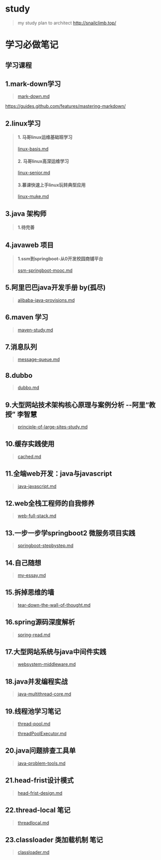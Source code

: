 # study
> my study plan to architect
>  http://snailclimb.top/
# 学习必做笔记

## 学习课程

## 1.mark-down学习 
> [mark-down.md](https://github.com/Sunyongguo2016/study/blob/master/mark-down.md "mark-down")

https://guides.github.com/features/mastering-markdown/

## 2.linux学习  
> #### 1. 马哥linux运维基础班学习
> [linux-basis.md](https://github.com/Sunyongguo2016/study/blob/master/linux-basis.md)
> #### 2. 马哥linux高深运维学习
> [linux-senior.md](https://github.com/Sunyongguo2016/study/blob/master/linux-senior.md "linux-senior.md") 
> #### 3.慕课快速上手linux玩转典型应用
> [linux-muke.md](https://github.com/Sunyongguo2016/study/blob/master/linux-muke.md) 

## 3.java 架构师 
> #### 1.待完善

## 4.javaweb 项目  
> #### 1.ssm到springboot-从0开发校园商铺平台
> [ssm-springboot-mooc.md](https://github.com/Sunyongguo2016/study/blob/master/ssm-springboot-mooc.md)

## 5.阿里巴巴java开发手册 by(孤尽)
> [alibaba-java-provisions.md](https://github.com/Sunyongguo2016/study/blob/master/alibaba-java-provisions.md)


## 6.maven 学习  
> [maven-study.md](https://github.com/Sunyongguo2016/study/blob/master/maven-study.md)
 

## 7.消息队列 
> [message-queue.md](https://github.com/Sunyongguo2016/study/blob/master/message-queue.md)


## 8.dubbo 
> [dubbo.md](https://github.com/Sunyongguo2016/study/blob/master/dubbo.md)

## 9.大型网站技术架构核心原理与案例分析  --阿里“教授” 李智慧 
> [principle-of-large-sites-study.md](https://github.com/Sunyongguo2016/study/blob/master/principle-of-large-sites-study.md)


## 10.缓存实践使用 
> [cached.md](https://github.com/Sunyongguo2016/study/blob/master/cached.md)

## 11.全端web开发：java与javascript 
> [java-javascript.md](https://github.com/Sunyongguo2016/study/blob/master/java-javascript.md)


## 12.web全栈工程师的自我修养 
> [web-full-stack.md](https://github.com/Sunyongguo2016/study/blob/master/web-full-stack.md)

## 13.一步一步学springboot2 微服务项目实践 
> [springboot-stepbystep.md](https://github.com/Sunyongguo2016/study/blob/master/springboot-stepbystep.md)

## 14.自己随想
> [my-essay.md](https://github.com/Sunyongguo2016/study/blob/master/my-essays.md)


## 15.拆掉思维的墙
> [tear-down-the-wall-of-thought.md](https://github.com/Sunyongguo2016/study/blob/master/tear-down-the-wall-of-thought.md)


## 16.spring源码深度解析
> [spring-read.md](https://github.com/Sunyongguo2016/study/blob/master/spring-read.md)


## 17.大型网站系统与java中间件实践
> [websystem-middleware.md](https://github.com/Sunyongguo2016/study/blob/master/websystem-middleware.md)

## 18.java并发编程实战 
> [java-multithread-core.md](https://github.com/Sunyongguo2016/study/blob/master/java-multithread-core.md)

## 19.线程池学习笔记 
> [thread-pool.md](https://github.com/Sunyongguo2016/study/blob/master/thread-pool.md)

> [threadPoolExecutor.md](https://github.com/Sunyongguo2016/study/blob/master/threadPoolExecutor.md)



## 20.java问题排查工具单
> [java-problem-tools.md](https://github.com/Sunyongguo2016/study/blob/master/java-problem-tools.md)

## 21.head-frist设计模式
> [head-frist-design.md](https://github.com/Sunyongguo2016/study/blob/master/head-frist-design.md)

## 22.thread-local 笔记
> [threadlocal.md](https://github.com/Sunyongguo2016/study/blob/master/threadlocal.md)


## 23.classloader 类加载机制 笔记
> [classloader.md](https://github.com/Sunyongguo2016/study/blob/master/classloader.md)
